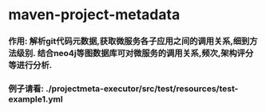 # maven-project-metadata
### 作用: 解析git代码元数据,获取微服务各子应用之间的调用关系,细到方法级别. 结合neo4j等图数据库可对微服务的调用关系,频次,架构评分等进行分析.
### 例子请看: ./projectmeta-executor/src/test/resources/test-example1.yml

